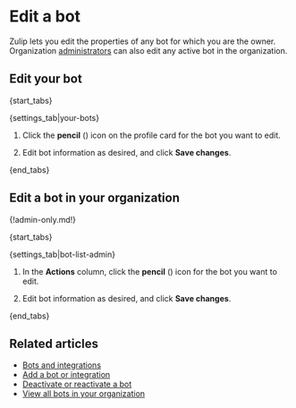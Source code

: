 # Edit a bot

Zulip lets you edit the properties of any bot for which you are the owner.
Organization [administrators](/help/roles-and-permissions) can also edit any
active bot in the organization.

## Edit your bot

{start_tabs}

{settings_tab|your-bots}

1. Click the **pencil** (<i class="fa fa-pencil"></i>) icon on the profile
   card for the bot you want to edit.

1. Edit bot information as desired, and click **Save changes**.

{end_tabs}

## Edit a bot in your organization

{!admin-only.md!}

{start_tabs}

{settings_tab|bot-list-admin}

1. In the **Actions** column, click the **pencil** (<i class="fa fa-pencil"></i>)
   icon for the bot you want to edit.

1. Edit bot information as desired, and click **Save changes**.

{end_tabs}

## Related articles

* [Bots and integrations](/help/bots-and-integrations)
* [Add a bot or integration](/help/add-a-bot-or-integration)
* [Deactivate or reactivate a bot](/help/deactivate-or-reactivate-a-bot)
* [View all bots in your organization](/help/view-all-bots-in-your-organization)
